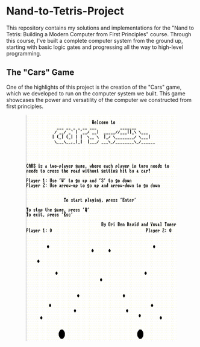 # Nand-to-Tetris-Project

This repository contains my solutions and implementations for the "Nand to Tetris: Building a Modern Computer from First Principles" course. 
Through this course, I've built a complete computer system from the ground up, starting with basic logic gates and progressing all the way to high-level programming.

## The "Cars" Game

One of the highlights of this project is the creation of the "Cars" game, which we developed to run on the computer system we built. This game showcases the power and versatility of the computer we constructed from first principles.


<img src="cars_open.gif" alt="cars GIF" width="400" height="300" style="display:block; margin:auto;" loop="true"> <img src="cars_play.gif" alt="cars GIF" width="400" height="300" style="display:block; margin:auto;" loop="true">
